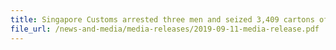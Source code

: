 ```yaml
---
title: Singapore Customs arrested three men and seized 3,409 cartons of duty-unpaid cigarettes concealed in cable spools
file_url: /news-and-media/media-releases/2019-09-11-media-release.pdf
---
```

